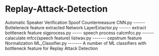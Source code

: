 # Replay-Attack-Detection
Automatic Speaker Verification Spoof Countermeasure
CNN.py ------  Botteleneck feature extracted Network
LayerExtactor.py   ------  extract   bottleneck feature
sigprocess.py   ----- speech process 
calcmfcc.py ------ calaculate  mfcc(speech feature)
listwav.py ------- cepstrum feature Normalization
ML_Classifier.py   ------- A number of ML classifiers with bottleneck feature for Replay Attack Detection
